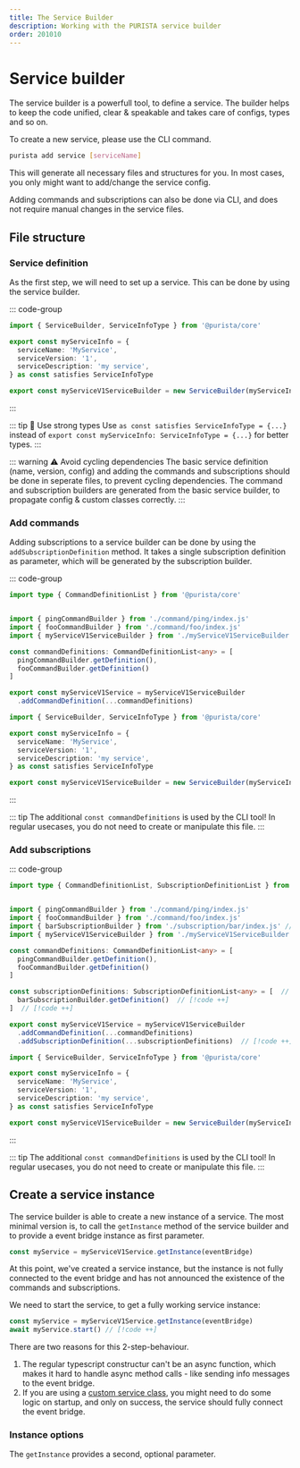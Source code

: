 ```yaml
---
title: The Service Builder
description: Working with the PURISTA service builder
order: 201010
---
```


# Service builder

The service builder is a powerfull tool, to define a service. The builder helps to keep the code unified, clear & speakable and takes care of configs, types and so on.

To create a new service, please use the CLI command.

```bash
purista add service [serviceName]
```

This will generate all necessary files and structures for you.
In most cases, you only might want to add/change the service config.

Adding commands and subscriptions can also be done via CLI, and does not require manual changes in the service files.

## File structure

### Service definition

As the first step, we will need to set up a service. This can be done by using the service builder.

::: code-group

```typescript [myServiceV1ServiceBuilder.ts]
import { ServiceBuilder, ServiceInfoType } from '@purista/core'

export const myServiceInfo = {
  serviceName: 'MyService',
  serviceVersion: '1',
  serviceDescription: 'my service',
} as const satisfies ServiceInfoType

export const myServiceV1ServiceBuilder = new ServiceBuilder(myServiceInfo)
```

:::

::: tip 💪 Use strong types
Use `as const satisfies ServiceInfoType = {...}` instead of `export const myServiceInfo: ServiceInfoType = {...}` for better types.
:::

::: warning ⚠️ Avoid cycling dependencies
The basic service definition (name, version, config) and adding the commands and subscriptions should be done in seperate files, to prevent cycling dependencies.
The command and subscription builders are generated from the basic service builder, to propagate config & custom classes correctly.
:::

### Add commands

Adding subscriptions to a service builder can be done by using the `addSubscriptionDefinition` method.
It takes a single subscription definition as parameter, which will be generated by  the subscription builder.

::: code-group

```typescript [myServiceV1Service.ts]
import type { CommandDefinitionList } from '@purista/core'


import { pingCommandBuilder } from './command/ping/index.js'
import { fooCommandBuilder } from './command/foo/index.js'
import { myServiceV1ServiceBuilder } from './myServiceV1ServiceBuilder'

const commandDefinitions: CommandDefinitionList<any> = [
  pingCommandBuilder.getDefinition(),
  fooCommandBuilder.getDefinition()
]

export const myServiceV1Service = myServiceV1ServiceBuilder
  .addCommandDefinition(...commandDefinitions)
```

```typescript [myServiceV1ServiceBuilder.ts]
import { ServiceBuilder, ServiceInfoType } from '@purista/core'

export const myServiceInfo = {
  serviceName: 'MyService',
  serviceVersion: '1',
  serviceDescription: 'my service',
} as const satisfies ServiceInfoType

export const myServiceV1ServiceBuilder = new ServiceBuilder(myServiceInfo)
```

:::

::: tip
The additional `const commandDefinitions` is used by the CLI tool!
In regular usecases, you do not need to create or manipulate this file.
:::

### Add subscriptions

::: code-group

```typescript [myServiceV1Service.ts]
import type { CommandDefinitionList, SubscriptionDefinitionList } from '@purista/core' // [!code ++]


import { pingCommandBuilder } from './command/ping/index.js'
import { fooCommandBuilder } from './command/foo/index.js'
import { barSubscriptionBuilder } from './subscription/bar/index.js' // [!code ++]
import { myServiceV1ServiceBuilder } from './myServiceV1ServiceBuilder'

const commandDefinitions: CommandDefinitionList<any> = [
  pingCommandBuilder.getDefinition(),
  fooCommandBuilder.getDefinition()
]

const subscriptionDefinitions: SubscriptionDefinitionList<any> = [  // [!code ++]
  barSubscriptionBuilder.getDefinition()  // [!code ++]
]  // [!code ++]

export const myServiceV1Service = myServiceV1ServiceBuilder
  .addCommandDefinition(...commandDefinitions)
  .addSubscriptionDefinition(...subscriptionDefinitions)  // [!code ++]
```

```typescript [myServiceV1ServiceBuilder.ts]
import { ServiceBuilder, ServiceInfoType } from '@purista/core'

export const myServiceInfo = {
  serviceName: 'MyService',
  serviceVersion: '1',
  serviceDescription: 'my service',
} as const satisfies ServiceInfoType

export const myServiceV1ServiceBuilder = new ServiceBuilder(myServiceInfo)
```

:::

::: tip
The additional `const commandDefinitions` is used by the CLI tool!
In regular usecases, you do not need to create or manipulate this file.
:::

## Create a service instance

The service builder is able to create a new instance of a service.
The most minimal version is, to call the `getInstance` method of the service builder and to provide a event bridge instance as first parameter.

```typescript
const myService = myServiceV1Service.getInstance(eventBridge)
```

At this point, we've created a service instance, but the instance is not fully connected to the event bridge and has not announced the existence of the commands and subscriptions.

We need to start the service, to get a fully working service instance:

```typescript
const myService = myServiceV1Service.getInstance(eventBridge)
await myService.start() // [!code ++]
```

There are two reasons for this 2-step-behaviour.

1. The regular typescript constructur can't be an async function, which makes it hard to handle async method calls - like sending info messages to the event bridge.
2. If you are using a [custom service class](./custom-service-class.md), you might need to do some logic on startup, and only on success, the service should fully connect the event bridge.

### Instance options

The `getInstance` provides a second, optional parameter.
